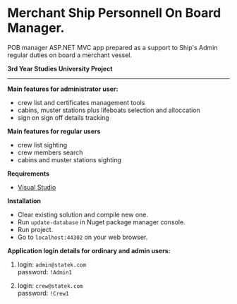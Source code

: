 # Merchant Ship Personnell On Board Manager.

POB manager ASP.NET MVC app prepared as a support to Ship's Admin regular duties on board a merchant vessel. 

**3rd Year Studies University Project**


---

**Main features for administrator user:**
* crew list and certificates management tools
* cabins, muster stations plus lifeboats selection and alloccation
* sign on sign off details tracking

**Main features for regular users**
* crew list sighting
* crew members search 
* cabins and muster stations sighting

**Requirements**
* [Visual Studio](https://visualstudio.microsoft.com/pl/vs/community/)
  
**Installation**
* Clear existing solution and compile new one.
* Run `update-database` in Nuget package manager console.
* Run project.
* Go to <code>localhost:44302</code> on your web browser.

**Application login details for ordinary and admin users:**

1. login: `admin@statek.com`<br>
   password: `!Admin1`

2. login: `crew@statek.com`<br>
   password: `!Crew1`

